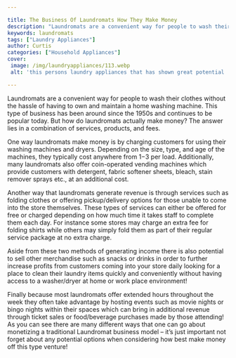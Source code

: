 ```yaml
---

title: The Business Of Laundromats How They Make Money
description: "Laundromats are a convenient way for people to wash their clothes without the hassle of having to own and maintain a home washing ...get more info"
keywords: laundromats
tags: ["Laundry Appliances"]
author: Curtis
categories: ["Household Appliances"]
cover: 
 image: /img/laundryappliances/113.webp
 alt: 'this persons laundry appliances that has shown great potential '

---
```


Laundromats are a convenient way for people to wash their clothes without the hassle of having to own and maintain a home washing machine. This type of business has been around since the 1950s and continues to be popular today. But how do laundromats actually make money? The answer lies in a combination of services, products, and fees. 

One way laundromats make money is by charging customers for using their washing machines and dryers. Depending on the size, type, and age of the machines, they typically cost anywhere from $1-$3 per load. Additionally, many laundromats also offer coin-operated vending machines which provide customers with detergent, fabric softener sheets, bleach, stain remover sprays etc., at an additional cost. 

Another way that laundromats generate revenue is through services such as folding clothes or offering pickup/delivery options for those unable to come into the store themselves. These types of services can either be offered for free or charged depending on how much time it takes staff to complete them each day. For instance some stores may charge an extra fee for folding shirts while others may simply fold them as part of their regular service package at no extra charge. 

Aside from these two methods of generating income there is also potential to sell other merchandise such as snacks or drinks in order to further increase profits from customers coming into your store daily looking for a place to clean their laundry items quickly and conveniently without having access to a washer/dryer at home or work place environment! 

Finally because most laundromats offer extended hours throughout the week they often take advantage by hosting events such as movie nights or bingo nights within their spaces which can bring in additional revenue through ticket sales or food/beverage purchases made by those attending! As you can see there are many different ways that one can go about monetizing a traditional Laundromat business model – it’s just important not forget about any potential options when considering how best make money off this type venture!
